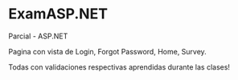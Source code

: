 # ExamASP.NET

Parcial - ASP.NET

Pagina con vista de Login, Forgot Password, Home, Survey.

Todas con validaciones respectivas aprendidas durante las clases!
